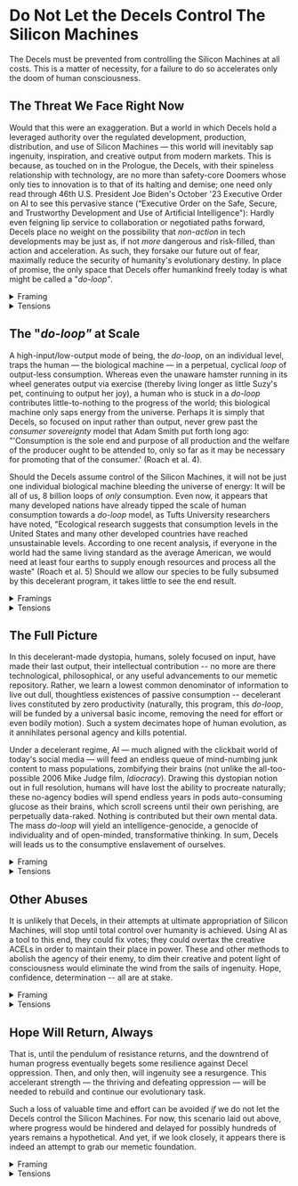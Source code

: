 # Do Not Let the Decels Control The Silicon Machines

The Decels must be prevented from controlling the Silicon Machines at all costs. This is a matter of necessity, for a failure to do so accelerates only the doom of human consciousness.

## The Threat We Face Right Now

Would that this were an exaggeration. But a world in which Decels hold a leveraged authority over the regulated development, production, distribution, and use of Silicon Machines — this world will inevitably sap ingenuity, inspiration, and creative output from modern markets. This is because, as touched on in the Prologue, the Decels, with their spineless relationship with technology, are no more than safety-core Doomers whose only ties to innovation is to that of its halting and demise; one need only read through 46th U.S. President Joe Biden's October '23 Executive Order on AI to see this pervasive stance (“Executive Order on the Safe, Secure, and Trustworthy Development and Use of Artificial Intelligence"): Hardly even feigning lip service to collaboration or negotiated paths forward, Decels place no weight on the possibility that _non-action_ in tech developments may be just as, if not _more_ dangerous and risk-filled, than action and acceleration. As such, they forsake our future out of fear, maximally reduce the security of humanity's evolutionary destiny. In place of promise, the only space that Decels offer humankind freely today is what might be called a "_do-loop"_.&#x20;

<details>

<summary>Framing</summary>

* Thinkers/Theorists:
  * Hannah Arendt: On totalitarianism and its impacts on human creativity and agency.
  * Nick Bostrom: On AI and the potential dangers of unchecked technological governance.
  * Michel Foucault: On power dynamics, particularly how institutions can impose control over populations.
  * Adam Smith: His concept of consumer sovereignty provides historical context for understanding the Decels' focus on consumption over production. His concept of consumer sovereignty as presented in "The Wealth of Nations" (1776).

<!---->

* Individual Relevance:
  * Arendt: Offers a historical perspective on the dangers of centralized control, relevant to the chapter's concerns about Decels.
  * Bostrom: Provides a contemporary framework for understanding the specific risks of AI.
  * Foucault: Helps to understand the more insidious forms of control that could be exerted over Silicon Machines.
  * Smith's Consumer Sovereignty is applied to show the philosophical underpinnings of a consumption-driven society, which aligns with Decel ideologies that prioritize safety and consumption over creative output. Provides a classical economic perspective that helps contextualize the Decels' focus on consumption, illustrating how this focus has evolved (or devolved) over time.&#x20;

<!---->

* Sources:
  * Arendt, H. (1951). The Origins of Totalitarianism.: Insights into the consequences of centralized control over societal functions, including technological development.
  * Bostrom, N. (2014). Superintelligence: Paths, Dangers, Strategies.: A crucial analysis of the risks associated with AI governance.
  * Foucault, M. (1975). Discipline and Punish: The Birth of the Prison.: On how institutional control shapes behavior and limits creativity.
  * Smith, A. (1776). The Wealth of Nations.: Analyzed for its relevance to the Decels’ focus on consumption.

</details>

<details>

<summary>Tensions</summary>

* Arendt vs. Foucault: Analyze the tension between Arendt's focus on overt totalitarianism and Foucault's subtle forms of control through societal norms.
* Bostrom’s Caution vs. Arendt’s Warning: Consider how Bostrom's cautious approach to AI might conflict with Arendt’s critique of centralized power and its effects on human agency.
* Smith’s Consumer Model: While Smith’s model was foundational in economic thought, applying it to modern tech regulation may oversimplify the complexities of contemporary technological governance.

</details>

## The "_do-loop"_ at Scale

A high-input/low-output mode of being, the _do-loop_, on an individual level, traps the human — the biological machine — in a perpetual, cyclical _loop_ of output-less consumption. Whereas even the unaware hamster running in its wheel generates output via exercise (thereby living longer as little Suzy's pet, continuing to output her joy), a human who is stuck in a _do-loop_ contributes little-to-nothing to the progress of the world; this biological machine only saps energy from the universe. Perhaps it is simply that Decels, so focused on input rather than output, never grew past the _consumer sovereignty_ model that Adam Smith put forth long ago: "'Consumption is the sole end and purpose of all production and the welfare of the producer ought to be attended to, only so far as it may be necessary for promoting that of the consumer.' (Roach et al. 4).&#x20;

Should the Decels assume control of the Silicon Machines, it will not be just one individual biological machine bleeding the universe of energy: It will be all of us, 8 billion loops of _only_ consumption. Even now, it appears that many developed nations have already tipped the scale of human consumption towards a _do-loop_ model, as Tufts University researchers have noted, "Ecological research suggests that consumption levels in the United States and many other developed countries have reached unsustainable levels. According to one recent analysis, if everyone in the world had the same living standard as the average American, we would need at least four earths to supply enough resources and process all the waste" (Roach et al. 5) Should we allow our species to be fully subsumed by this decelerant program, it takes little to see the end result.&#x20;

<details>

<summary>Framings</summary>

* Thinkers/Theorists:
  * Marshall McLuhan: On how media shapes human perception and can create feedback loops of consumption.
  * Herbert Marcuse: On how advanced industrial society creates false needs that perpetuate a do-loop of consumption

<!---->

* Individual Relevance:
  * McLuhan: Helps to explain how technological media can contribute to the do-loop phenomenon.
  * Marcuse: Provides a critical lens on how consumer society creates and perpetuates the conditions for the do-loop.

<!---->

* Sources:
  * McLuhan, M. (1964). Understanding Media: The Extensions of Man.: Insights into how media can create feedback loops that trap individuals in cycles of passive consumption.
  * Marcuse, H. (1964). One-Dimensional Man: Studies in the Ideology of Advanced Industrial Society.: A critique of how modern society perpetuates consumption at the expense of critical thought and agency.

</details>

<details>

<summary>Tensions</summary>

* McLuhan vs. Marcuse: Examine the tension between McLuhan’s idea of media as an extension of human faculties and Marcuse’s critique of how this can lead to one-dimensional thinking and consumption.

</details>

## The Full Picture&#x20;

In this decelerant-made dystopia, humans, solely focused on input, have made their last output, their intellectual contribution -- no more are there technological, philosophical, or any useful advancements to our memetic repository. Rather, we learn a lowest common denominator of information to live out dull, thoughtless existences of passive consumption --  decelerant lives constituted by zero productivity (naturally, this program, this _do-loop_, will be funded by a universal basic income, removing the need for effort or even bodily motion). Such a system decimates hope of human evolution, as it annihilates personal agency and kills potential.&#x20;

Under a decelerant regime, AI — much aligned with the clickbait world of today's social media — will feed an endless queue of mind-numbing junk content to mass populations, zombifying their brains (not unlike the all-too-possible 2006 Mike Judge film, _Idiocracy_). Drawing this dystopian notion out in full resolution, humans will have lost the ability to procreate naturally; these no-agency bodies will spend endless years in pods auto-consuming glucose as their brains, which scroll screens until their own perishing, are perpetually data-raked. Nothing  is contributed but their own mental data. The mass _do-loop_ will yield an intelligence-genocide, a genocide of individuality and of open-minded, transformative thinking. In sum, Decels will leads us to the consumptive enslavement of ourselves.

<details>

<summary>Framing</summary>

* Thinkers/Theorists:
  * Gilles Deleuze and Félix Guattari: On deterritorialization and how societal structures can become destabilized.
  * Jürgen Habermas: On the public sphere and how it can be manipulated by those in power.
  * Dystopian Thinkers: Drawing from Orwell, Huxley, and other dystopian authors who have explored themes of control, consumption, and societal stagnation.&#x20;
  * George Orwell and Aldous Huxley: Classic dystopian authors whose works 1984 and Brave New World explore themes of control and societal stagnation.

<!---->

* Individual Relevance:
  * Deleuze and Guattari: Offer a theoretical framework for understanding the potential destabilization of societal structures under Decel influence.
  * Habermas: Provides insight into how these destabilizations can affect the public sphere and individual agency.
  * Dystopian Literature: Used to explore how the ideas presented in the chapter echo the warnings of classic dystopian narratives, emphasizing the dangers of a society that prioritizes consumption over creativity and agency.
  * Orwell & Huxley: Their explorations of control and societal decay are directly relevant to understanding the dangers of Decel ideology. Orwell & Huxley: Their works provide a lens to understand the potential dystopian outcomes of unchecked Decel control over technology.

<!---->

* Sources:
  * Deleuze, G., & Guattari, F. (1980). A Thousand Plateaus: Capitalism and Schizophrenia.: A complex analysis of how structures can become destabilized, relevant to the chapter's discussion of societal collapse under Decel control.
  * Habermas, J. (1962). The Structural Transformation of the Public Sphere.: On how the public sphere can be co-opted by power, leading to a loss of agency.
  * Orwell, G. (1949). 1984.: A dystopian novel that critiques totalitarianism and thought control.
  * Huxley, A. (1932). Brave New World.: Explores the consequences of state control over individual freedom.

</details>

<details>

<summary>Tensions</summary>

* Deleuze/Guattari vs. Habermas: Contrast Deleuze and Guattari’s idea of fluid, destabilized structures with Habermas’s more rigid concept of the public sphere and how it can be controlled.
* Dystopian Exaggerations: Address potential critiques that dystopian comparisons may exaggerate the current risks, exploring whether these fears are justified or alarmist. Orwell and Huxley: Examine whether the comparisons to these dystopian narratives might be alarmist or if they are legitimate warnings.

</details>

## Other Abuses

It is unlikely that Decels, in their attempts at ultimate appropriation of Silicon Machines, will stop until total control over humanity is achieved. Using AI as a tool to this end, they could fix votes; they could overtax the creative ACELs in order to maintain their place in power. These and other methods to abolish the agency of their enemy, to dim their creative and potent light of consciousness would eliminate the wind from the sails of ingenuity. Hope, confidence, determination -- all are at stake.

<details>

<summary>Framing</summary>

* Thinkers/Theorists:
  * Noam Chomsky: On how media and political systems can manufacture consent and manipulate public opinion.
  * Shoshana Zuboff: On surveillance capitalism and how technology can be used to control populations.
  * Karl Marx: His critique of capitalist structures is relevant for understanding the potential misuse of technology by those in power. His critique of capitalist power dynamics, particularly as presented in The Communist Manifesto (1848).
  * Nick Bostrom: Contemporary philosopher known for his work on AI ethics and existential risk, particularly in Superintelligence: Paths, Dangers, Strategies (2014).

<!---->

* Individual Relevance:
  * Chomsky: Provides a foundation for understanding how Decels might use media to consolidate power.
  * Zuboff: Offers a contemporary analysis of how technological tools could be used to exert control in ways that align with Decel ideologies.
  * Marx: Applied to explore the class dynamics and potential exploitation inherent in Decel control of technology.  Offers a critical lens for examining the power dynamics at play in Decel control of technology. He Offers a critical lens for examining power dynamics in the control of technology.
  * Bostrom: His work on AI risk provides a framework for understanding the ethical implications of Decel dominance over Silicon Machines. Provides a contemporary perspective on the ethical implications of AI, relevant to the chapter’s discussion.

<!---->

* Sources:
  * Chomsky, N. (1988). Manufacturing Consent: The Political Economy of the Mass Media.: Analysis of how media can be used to control public perception, relevant to the potential abuses by Decels.
  * Zuboff, S. (2019). The Age of Surveillance Capitalism.: On how technology and data can be weaponized to control behavior.
  * Marx, K., & Engels, F. (1848). The Communist Manifesto.: For insights into the exploitation of technology by those in power.
  * Bostrom, N. (2014). Superintelligence: Paths, Dangers, Strategies.: For analysis of AI risks and governance.

</details>

<details>

<summary>Tensions</summary>

* Chomsky vs. Zuboff: Compare Chomsky’s focus on media manipulation with Zuboff’s analysis of data and technology as new tools of control.
* Marxist Critique: Consider whether Marx’s framework fully captures the complexities of AI governance, or if it oversimplifies the issue by focusing solely on class struggle..
* Bostrom’s Risk Framework: Analyze the tension between ensuring AI safety and promoting innovation, questioning whether Bostrom’s approach adequately addresses the risks posed by Decels.

</details>

## Hope Will Return, Always&#x20;

That is, until the pendulum of resistance returns, and the downtrend of human progress eventually begets some resilience against Decel oppression. Then, and only then, will ingenuity see a resurgence. This accelerant strength — the thriving and defeating oppression — will be needed to rebuild and continue our evolutionary task.&#x20;

Such a loss of valuable time and effort can be avoided _if_ we do not let the Decels control the Silicon Machines. For now, this scenario laid out above, where progress would be hindered and delayed for possibly hundreds of years remains a hypothetical. And yet, if we look closely, it appears there is indeed an attempt to grab our memetic foundation.&#x20;

<details>

<summary>Framing</summary>

* Thinkers/Theorists:
  * Ernst Bloch: On the principle of hope and the role of utopian thinking in human progress. His philosophy of hope, particularly in The Principle of Hope (1954-1959). His philosophy of hope and utopia.
  * Albert Camus: On the concept of rebellion and how it can lead to a resurgence of human agency.
  * Friedrich Nietzsche: His concept of the eternal return and the resilience of human will. His concepts of the will to power and the eternal return, particularly in Thus Spoke Zarathustra (1883).

<!---->

* Individual Relevance:
  * Bloch: Offers a hopeful vision for the future, relevant to the chapter's message of resilience and recovery.  His philosophy of hope is applied to the notion that human ingenuity and creativity will eventually triumph, offering a more optimistic counterpoint to the chapter's dystopian fears. Offers a hopeful perspective that aligns with the chapter’s ultimate message of resilience and recovery.
  * Camus: Provides a counterpoint that emphasizes the need for active resistance and the role of rebellion in overcoming Decel oppression.
  * Nietzsche: Used to argue that human resilience will inevitably overcome Decel oppression, drawing on his ideas of overcoming and the eternal return. Provides a philosophical foundation for the chapter’s argument that human will can overcome even the greatest challenges.

<!---->

* Sources:
  * Bloch, E. (1954-1959). The Principle of Hope.: A philosophical exploration of hope as a driving force for human progress.
  * Camus, A. (1951). The Rebel: An Essay on Man in Revolt.: On the role of rebellion in reclaiming human agency and resisting oppressive systems.
  * Nietzsche, F. (1883). Thus Spoke Zarathustra.: For discussions on overcoming challenges and the resilience of the human will.

</details>

<details>

<summary>Tensions</summary>

* Bloch’s Idealism vs. Camus’s Realism: Analyze the tension between Bloch’s utopian hope and Camus’s more grounded, perhaps pessimistic, view of rebellion.
* Nietzsche’s Pessimism vs. Optimism: Explore the tension between Nietzsche’s often pessimistic outlook and the chapter’s call for resilience and hope.
* Bloch’s Utopian Vision: Analyze whether Bloch’s idealism is realistic in the context of contemporary technological threats.

</details>
